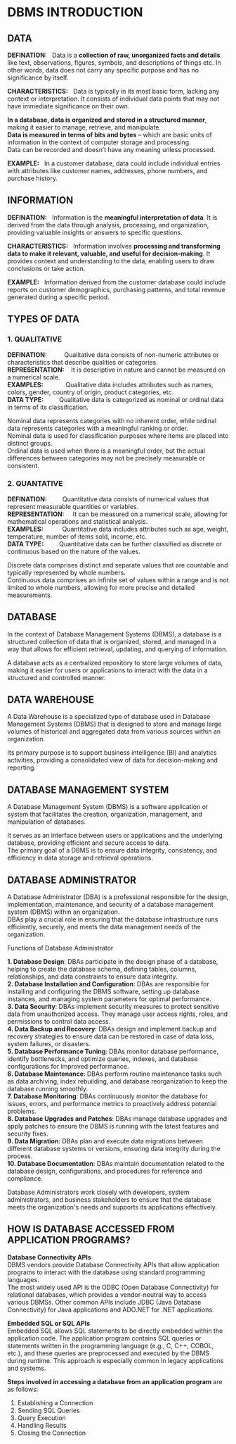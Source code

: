 # DBMS INTRODUCTION

## DATA

**DEFINATION:** &nbsp; Data is a **collection of raw, unorganized facts and details** like text, observations, figures, symbols, and descriptions of things etc. In other words, data does not carry any specific purpose and has no significance by itself.  

**CHARACTERISTICS:** &nbsp; Data is typically in its most basic form, lacking any context or interpretation. It consists of individual data points that may not have immediate significance on their own.  <br>

**In a database, data is organized and stored in a structured manner**, making it easier to manage, retrieve, and manipulate. 	<br>
**Data is measured in terms of bits and bytes** – which are basic units of information in the context of computer storage and processing. 	<br>
Data can be recorded and doesn’t have any meaning unless processed. <br>

**EXAMPLE:** &nbsp; In a customer database, data could include individual entries with attributes like customer names, addresses, phone numbers, and purchase history. 

## INFORMATION

**DEFINATION:** &nbsp; Information is the **meaningful interpretation of data**. It is derived from the data through analysis, processing, and organization, providing valuable insights or answers to specific questions. <br>

**CHARACTERISTICS:** &nbsp; Information involves **processing and transforming data to make it relevant, valuable, and useful for decision-making**. It provides context and understanding to the data, enabling users to draw conclusions or take action. <br>

**EXAMPLE:** &nbsp; Information derived from the customer database could include reports on customer demographics, purchasing patterns, and total revenue generated during a specific period. <br>


## TYPES OF DATA

### 1. QUALITATIVE

**DEFINATION:** &nbsp; &nbsp; &nbsp;&nbsp; &nbsp; Qualitative data consists of non-numeric attributes or characteristics that describe qualities or categories.	<br>
**REPRESENTATION:** &nbsp;&nbsp; It is descriptive in nature and cannot be measured on a numerical scale. <br> 
**EXAMPLES:** &nbsp; &nbsp; &nbsp; &nbsp; &nbsp; &nbsp; Qualitative data includes attributes such as names, colors, gender, country of origin, product categories, etc.<Br>
**DATA TYPE:** &nbsp; &nbsp; &nbsp;&nbsp;&nbsp; Qualitative data is categorized as nominal or ordinal data in terms of its classification.	

Nominal data represents categories with no inherent order, while ordinal data represents categories with a meaningful ranking or order. 	<br>
Nominal data is used for classification purposes where items are placed into distinct groups. 	<br>
Ordinal data is used when there is a meaningful order, but the actual differences between categories may not be precisely measurable or consistent.

### 2. QUANTATIVE

**DEFINATION:** &nbsp; &nbsp;&nbsp;&nbsp; &nbsp; Quantitative data consists of numerical values that represent measurable quantities or variables. 	<br>
**REPRESENTATION:** &nbsp; &nbsp; It can be measured on a numerical scale, allowing for mathematical operations and statistical analysis. 	<br>
**EXAMPLES:** &nbsp; &nbsp;&nbsp;&nbsp; &nbsp; &nbsp; Quantitative data includes attributes such as age, weight, temperature, number of items sold, income, etc. 	<br>
**DATA TYPE:** &nbsp; &nbsp;&nbsp;&nbsp; &nbsp; Quantitative data can be further classified as discrete or continuous based on the nature of the values. 	<br>

Discrete data comprises distinct and separate values that are countable and typically represented by whole numbers. 	<br>
Continuous data comprises an infinite set of values within a range and is not limited to whole numbers, allowing for more precise and detailed measurements.

## DATABASE

In the context of Database Management Systems (DBMS), a database is a structured collection of data that is organized, stored, and managed in a way that allows for efficient retrieval, updating, and querying of information.

A database acts as a centralized repository to store large volumes of data, making it easier for users or applications to interact with the data in a structured and controlled manner.

## DATA WAREHOUSE

A Data Warehouse is a specialized type of database used in Database Management Systems (DBMS) that is designed to store and manage large volumes of historical and aggregated data from various sources within an organization. 

Its primary purpose is to support business intelligence (BI) and analytics activities, providing a consolidated view of data for decision-making and reporting.

## DATABASE MANAGEMENT SYSTEM

A Database Management System (DBMS) is a software application or system that facilitates the creation, organization, management, and manipulation of databases. 

It serves as an interface between users or applications and the underlying database, providing efficient and secure access to data. <br> The primary goal of a DBMS is to ensure data integrity, consistency, and efficiency in data storage and retrieval operations.

## DATABASE ADMINISTRATOR

A Database Administrator (DBA) is a professional responsible for the design, implementation, maintenance, and security of a database management system (DBMS) within an organization. <br>
DBAs play a crucial role in ensuring that the database infrastructure runs efficiently, securely, and meets the data management needs of the organization.

Functions of Database Administrator

**1. Database Design**: DBAs participate in the design phase of a database, helping to create the database schema, defining tables, columns, relationships, and data constraints to ensure data integrity. <br>
**2. Database Installation and Configuration**: DBAs are responsible for installing and configuring the DBMS software, setting up database instances, and managing system parameters for optimal performance. <br>
**3. Data Security**: DBAs implement security measures to protect sensitive data from unauthorized access. They manage user access rights, roles, and permissions to control data access. <br>
**4. Data Backup and Recovery**: DBAs design and implement backup and recovery strategies to ensure data can be restored in case of data loss, system failures, or disasters. <br>
**5. Database Performance Tuning**: DBAs monitor database performance, identify bottlenecks, and optimize queries, indexes, and database configurations for improved performance. <br>
**6. Database Maintenance**: DBAs perform routine maintenance tasks such as data archiving, index rebuilding, and database reorganization to keep the database running smoothly. <br>
**7. Database Monitoring**: DBAs continuously monitor the database for issues, errors, and performance metrics to proactively address potential problems. <br>
**8. Database Upgrades and Patches**: DBAs manage database upgrades and apply patches to ensure the DBMS is running with the latest features and security fixes. <br>
**9. Data Migration**: DBAs plan and execute data migrations between different database systems or versions, ensuring data integrity during the process.<br>
**10. Database Documentation**: DBAs maintain documentation related to the database design, configurations, and procedures for reference and compliance. <br>

Database Administrators work closely with developers, system administrators, and business stakeholders to ensure that the database meets the organization's needs and supports its applications effectively. 

## HOW IS DATABASE ACCESSED FROM APPLICATION PROGRAMS?

**Database Connectivity APIs** <br>
DBMS vendors provide Database Connectivity APIs that allow application programs to interact with the database using standard programming languages. <br>
The most widely used API is the ODBC (Open Database Connectivity) for relational databases, which provides a vendor-neutral way to access various DBMSs. Other common APIs include JDBC (Java Database Connectivity) for Java applications and ADO.NET for .NET applications.

**Embedded SQL or SQL APIs** <br>
Embedded SQL allows SQL statements to be directly embedded within the application code. The application program contains SQL queries or statements written in the programming language (e.g., C, C++, COBOL, etc.), and these queries are preprocessed and executed by the DBMS during runtime. This approach is especially common in legacy applications and systems.

**Steps involved in accessing a database from an application program** are as follows: <br>
1. Establishing a Connection
2. Sending SQL Queries
3. Query Execution
4. Handling Results
5. Closing the Connection

